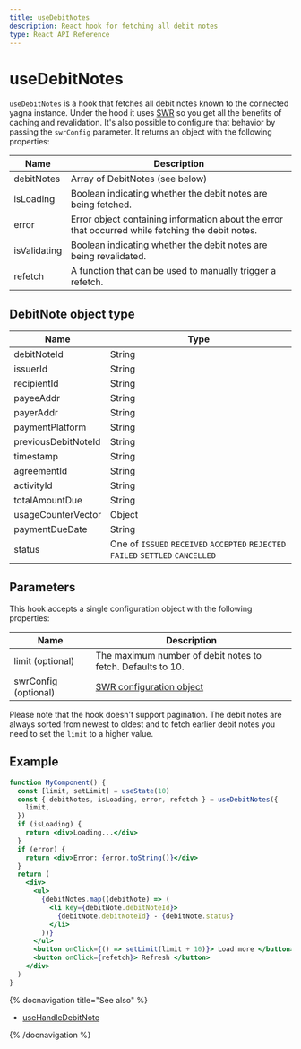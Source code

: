 ```yaml
---
title: useDebitNotes
description: React hook for fetching all debit notes
type: React API Reference
---
```


# useDebitNotes

`useDebitNotes` is a hook that fetches all debit notes known to the connected yagna instance. Under the hood it uses [SWR](https://swr.vercel.app/) so you get all the benefits of caching and revalidation. It's also possible to configure that behavior by passing the `swrConfig` parameter. It returns an object with the following properties:

| Name         | Description                                                                                       |
| ------------ | ------------------------------------------------------------------------------------------------- |
| debitNotes   | Array of DebitNotes (see below)                                                                   |
| isLoading    | Boolean indicating whether the debit notes are being fetched.                                     |
| error        | Error object containing information about the error that occurred while fetching the debit notes. |
| isValidating | Boolean indicating whether the debit notes are being revalidated.                                 |
| refetch      | A function that can be used to manually trigger a refetch.                                        |

## DebitNote object type

| Name                | Type                                                                            |
| ------------------- | ------------------------------------------------------------------------------- |
| debitNoteId         | String                                                                          |
| issuerId            | String                                                                          |
| recipientId         | String                                                                          |
| payeeAddr           | String                                                                          |
| payerAddr           | String                                                                          |
| paymentPlatform     | String                                                                          |
| previousDebitNoteId | String                                                                          |
| timestamp           | String                                                                          |
| agreementId         | String                                                                          |
| activityId          | String                                                                          |
| totalAmountDue      | String                                                                          |
| usageCounterVector  | Object                                                                          |
| paymentDueDate      | String                                                                          |
| status              | One of `ISSUED` `RECEIVED` `ACCEPTED` `REJECTED` `FAILED` `SETTLED` `CANCELLED` |

## Parameters

This hook accepts a single configuration object with the following properties:

| Name                 | Description                                                         |
| -------------------- | ------------------------------------------------------------------- |
| limit (optional)     | The maximum number of debit notes to fetch. Defaults to 10.         |
| swrConfig (optional) | [SWR configuration object](https://swr.vercel.app/docs/api#options) |

Please note that the hook doesn't support pagination. The debit notes are always sorted from newest to oldest and to fetch earlier debit notes you need to set the `limit` to a higher value.

## Example

```jsx
function MyComponent() {
  const [limit, setLimit] = useState(10)
  const { debitNotes, isLoading, error, refetch } = useDebitNotes({
    limit,
  })
  if (isLoading) {
    return <div>Loading...</div>
  }
  if (error) {
    return <div>Error: {error.toString()}</div>
  }
  return (
    <div>
      <ul>
        {debitNotes.map((debitNote) => (
          <li key={debitNote.debitNoteId}>
            {debitNote.debitNoteId} - {debitNote.status}
          </li>
        ))}
      </ul>
      <button onClick={() => setLimit(limit + 10)}> Load more </button>
      <button onClick={refetch}> Refresh </button>
    </div>
  )
}
```

{% docnavigation title="See also" %}

- [useHandleDebitNote](/docs/creators/javascript/react/use-handle-debit-note)

{% /docnavigation %}

